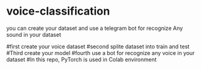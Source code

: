 # voice-classification
you  can create your dataset and use a telegram bot for recognize Any sound in your dataset

#first create your voice dataset
#second splite dataset into train and test 
#Third create your model
#fourth use a bot for recognize any voice in your dataset
#In this repo, PyTorch is used in Colab environment


